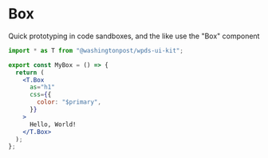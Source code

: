 # Box

Quick prototyping in code sandboxes, and the like use the "Box" component

```jsx
import * as T from "@washingtonpost/wpds-ui-kit";

export const MyBox = () => {
  return (
    <T.Box
      as="h1"
      css={{
        color: "$primary",
      }}
    >
      Hello, World!
    </T.Box>
  );
};
```
